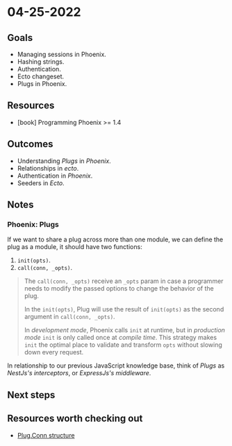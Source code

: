 # 04-25-2022

## Goals
<!-- What we expect to get from the day -->
- Managing sessions in Phoenix.
- Hashing strings.
- Authentication.
- Ecto changeset.
- Plugs in Phoenix.

## Resources
<!-- How are we going to achieve it -->
- [book] Programming Phoenix >= 1.4

## Outcomes
<!-- What we actually got -->
- Understanding _Plugs_ in _Phoenix_.
- Relationships in _ecto_.
- Authentication in _Phoenix_.
- Seeders in _Ecto_.

## Notes
<!-- Relevant notes to the day's progress -->

### Phoenix: Plugs

If we want to share a plug across more than one module, we can define the plug as a module, it should have two functions:

1. `init(opts)`.
2. `call(conn, _opts)`.

> The `call(conn, _opts)` receive an `_opts` param in case a programmer needs to modify the passed options to change the behavior of the plug.
>
> In the `init(opts)`, Plug will use the result of `init(opts)` as the second argument in `call(conn, _opts)`.
>
> In _development mode_, Phoenix calls `init` at runtime, but in _production mode_ `init` is only called once at _compile time_. This strategy makes `init` the optimal place to validate and transform `opts` without slowing down every request.

In relationship to our previous JavaScript knowledge base, think of _Plugs_ as _NestJs's interceptors_, or _ExpressJs's middleware_.

## Next steps
<!-- What we will be working on tomorrow -->

## Resources worth checking out
<!-- Other resources we could benefit from -->

- [Plug.Conn structure](https://hexdocs.pm/plug/Plug.Conn.html)
